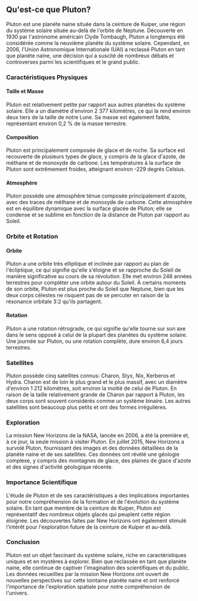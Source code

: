 ## Qu'est-ce que Pluton?

Pluton est une planète naine située dans la ceinture de Kuiper, une région du système solaire située au-delà de l'orbite de Neptune. Découverte en 1930 par l'astronome américain Clyde Tombaugh, Pluton a longtemps été considérée comme la neuvième planète du système solaire. Cependant, en 2006, l'Union Astronomique Internationale (UAI) a reclassé Pluton en tant que planète naine, une décision qui a suscité de nombreux débats et controverses parmi les scientifiques et le grand public.

### Caractéristiques Physiques

#### Taille et Masse

Pluton est relativement petite par rapport aux autres planètes du système solaire. Elle a un diamètre d'environ 2 377 kilomètres, ce qui la rend environ deux tiers de la taille de notre Lune. Sa masse est également faible, représentant environ 0,2 % de la masse terrestre.

#### Composition

Pluton est principalement composée de glace et de roche. Sa surface est recouverte de plusieurs types de glace, y compris de la glace d'azote, de méthane et de monoxyde de carbone. Les températures à la surface de Pluton sont extrêmement froides, atteignant environ -229 degrés Celsius.

#### Atmosphère

Pluton possède une atmosphère ténue composée principalement d'azote, avec des traces de méthane et de monoxyde de carbone. Cette atmosphère est en équilibre dynamique avec la surface glacée de Pluton; elle se condense et se sublime en fonction de la distance de Pluton par rapport au Soleil.

### Orbite et Rotation

#### Orbite

Pluton a une orbite très elliptique et inclinée par rapport au plan de l'écliptique, ce qui signifie qu'elle s'éloigne et se rapproche du Soleil de manière significative au cours de sa révolution. Elle met environ 248 années terrestres pour compléter une orbite autour du Soleil. À certains moments de son orbite, Pluton est plus proche du Soleil que Neptune, bien que les deux corps célestes ne risquent pas de se percuter en raison de la résonance orbitale 3:2 qu'ils partagent.

#### Rotation

Pluton a une rotation rétrograde, ce qui signifie qu'elle tourne sur son axe dans le sens opposé à celui de la plupart des planètes du système solaire. Une journée sur Pluton, ou une rotation complète, dure environ 6,4 jours terrestres.

### Satellites

Pluton possède cinq satellites connus: Charon, Styx, Nix, Kerberos et Hydra. Charon est de loin le plus grand et le plus massif, avec un diamètre d'environ 1 212 kilomètres, soit environ la moitié de celui de Pluton. En raison de la taille relativement grande de Charon par rapport à Pluton, les deux corps sont souvent considérés comme un système binaire. Les autres satellites sont beaucoup plus petits et ont des formes irrégulières.

### Exploration

La mission New Horizons de la NASA, lancée en 2006, a été la première et, à ce jour, la seule mission à visiter Pluton. En juillet 2015, New Horizons a survolé Pluton, fournissant des images et des données détaillées de la planète naine et de ses satellites. Ces données ont révélé une géologie complexe, y compris des montagnes de glace, des plaines de glace d'azote et des signes d'activité géologique récente.

### Importance Scientifique

L'étude de Pluton et de ses caractéristiques a des implications importantes pour notre compréhension de la formation et de l'évolution du système solaire. En tant que membre de la ceinture de Kuiper, Pluton est représentatif des nombreux objets glacés qui peuplent cette région éloignée. Les découvertes faites par New Horizons ont également stimulé l'intérêt pour l'exploration future de la ceinture de Kuiper et au-delà.

### Conclusion

Pluton est un objet fascinant du système solaire, riche en caractéristiques uniques et en mystères à explorer. Bien que reclassée en tant que planète naine, elle continue de captiver l'imagination des scientifiques et du public. Les données recueillies par la mission New Horizons ont ouvert de nouvelles perspectives sur cette lointaine planète naine et ont renforcé l'importance de l'exploration spatiale pour notre compréhension de l'univers.